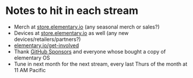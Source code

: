 # Notes to hit in each stream

- Merch at [store.elementary.io] (any seasonal merch or sales?)
- Devices at [store.elementary.io] as well (any new devices/retailers/partners?)
- [elementary.io/get-involved]
- Thank [GitHub Sponsors] and everyone whose bought a copy of elementary OS
- Tune in next month for the next stream, every last Thurs of the month at 11 AM Pacific

[store.elementary.io]: https://store.elementary.io
[elementary.io/get-involved]: https://elementary.io/get-involved
[GitHub Sponsors]: https://github.com/sponsors/elementary
